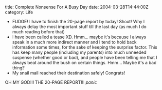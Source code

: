 title: Complete Nonsense For A Busy Day
date: 2004-03-28T14:44:00Z
category: Life

- FUDGE! I have to finish the 20-page report by today! Shoot! Why I always delay the most important stuff till the last day (as much I do much reading before that)
- I have been called a tease XD. Hmm… maybe it's because I always speak in a much more indirect manner and I tend to hold back information some times, for the sake of keeping the surprise factor. This has keep many people (including my parents) into much unneeded suspense (whether good or bad), and people have been telling me that I always beat around the bush on certain things. Hmm… Maybe it's a bad thing?
- My snail mail reached their destination safely! Congrats!

OH MY GOD!!! THE 20-PAGE REPORT!!! *panic*
